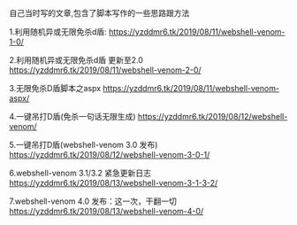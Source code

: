 自己当时写的文章,包含了脚本写作的一些思路跟方法

1.利用随机异或无限免杀d盾:
https://yzddmr6.tk/2019/08/11/webshell-venom-1-0/

2.利用随机异或无限免杀d盾 更新至2.0
https://yzddmr6.tk/2019/08/11/webshell-venom-2-0/

3.无限免杀D盾脚本之aspx
https://yzddmr6.tk/2019/08/11/webshell-venom-aspx/

4.一键吊打D盾(免杀一句话无限生成)
https://yzddmr6.tk/2019/08/12/webshell-venom/

5.一键吊打D盾(webshell-venom 3.0 发布)
https://yzddmr6.tk/2019/08/12/webshell-venom-3-0-1/

6.webshell-venom 3.1/3.2 紧急更新日志
https://yzddmr6.tk/2019/08/13/webshell-venom-3-1-3-2/

7.webshell-venom 4.0 发布：这一次，干翻一切
https://yzddmr6.tk/2019/08/13/webshell-venom-4-0/
